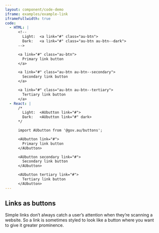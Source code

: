 ```yaml
---
layout: component/code-demo
iframe: examples/example-link
iframeFullwidth: true
code:
  - HTML: |
      <!--
        Light:  <a link="#" class="au-btn">
        Dark:   <a link="#" class="au-btn au-btn--dark">
      -->

      <a link="#" class="au-btn">
        Primary link button
      </a>

      <a link="#" class="au-btn au-btn--secondary">
        Secondary link button
      </a>

      <a link="#" class="au-btn au-btn--tertiary">
        Tertiary link button
      </a>
  - React: |
      /*
        Light:  <AUbutton link="#">
        Dark:   <AUbutton link="#" dark>
      */

      import AUbutton from '@gov.au/buttons';

      <AUbutton link="#">
        Primary link button
      </AUbutton>

      <AUbutton secondary link="#">
        Secondary link button
      </AUbutton>

      <AUbutton tertiary link="#">
        Tertiary link button
      </AUbutton>
---
```

## Links as buttons

Simple links don’t always catch a user’s attention when they’re scanning a website. So a link is sometimes styled to look like a button where you want to give
it greater prominence.
